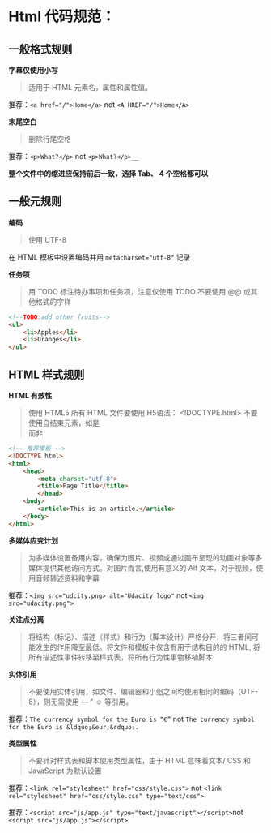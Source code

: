 # Html 代码规范：

## 一般格式规则
**字幕仅使用小写**

> 适用于 HTML 元素名，属性和属性值。

推荐：`<a href="/">Home</a>` not `<A HREF="/">Home</A>`

**末尾空白**

> 删除行尾空格 

推荐：`<p>What?</p>`  not `<p>What?</p>__` 

**整个文件中的缩进应保持前后一致，选择 Tab、 4 个空格都可以**


## 一般元规则

**编码**

> 使用 UTF-8

在 HTML 模板中设置编码并用 `metacharset="utf-8"` 记录

**任务项**
> 用 TODO 标注待办事项和任务项，注意仅使用 TODO 不要使用 @@ 或其他格式的字样

```html
<!--TODO:add other fruits-->
<ul>
	<li>Apples</li>
	<li>Oranges</li>
</ul>
```

## HTML 样式规则 

**HTML 有效性**

> 使用 HTML5
> 所有 HTML 文件要使用 H5语法： <!DOCTYPE.html>
> 不要使用自结束元素，如是 <br> 而非 <br/>

```html
<!-- 推荐模板 -->
<!DOCTYPE html>
<html>
	<head>
		<meta charset="utf-8">
 		<title>Page Title</title>
		</head>
	<body>
		<article>This is an article.</article>
	</body>
</html>
```

**多媒体应变计划**

> 为多媒体设置备用内容，确保为图片、视频或通过画布呈现的动画对象等多媒体提供其他访问方式。对图片而言,使用有意义的 Alt 文本，对于视频，使用音频转述资料和字幕

推荐：`<img src="udcity.png> alt="Udacity logo"` not `<img src="udacity.png">`

**关注点分离**

> 将结构（标记）、描述（样式）和行为（脚本设计）严格分开，将三者间可能发生的作用降至最低。将文件和模板中仅含有用于结构目的的 HTML, 将所有描述性事件转移至样式表，将所有行为性事物移植脚本


**实体引用**

> 不要使用实体引用，如文件、编辑器和小组之间均使用相同的编码（UTF-8），则无需使用 &mdash; &rdquo; &#x263a; 等引用。

推荐：`The currency symbol for the Euro is “€”` not `The currency symbol for the Euro is &ldquo;&eur;&rdquo;.`

**类型属性**

> 不要针对样式表和脚本使用类型属性，由于 HTML 意味着文本/ CSS 和 JavaScript 为默认设置

推荐：`<link rel="stylesheet" href="css/style.css">` not `<link rel="stylesheet" href="css/style.css" type="text/css">`

推荐：`<script src="js/app.js" type="text/javascript"></script>`not
`<script src="js/app.js"></script>`



